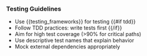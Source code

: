 ### Testing Guidelines
- Use {{testing_frameworks}} for testing
{{#if tdd}}
- Follow TDD practices: write tests first
{{/if}}
- Aim for high test coverage (>90% for critical paths)
- Use descriptive test names that explain behavior
- Mock external dependencies appropriately